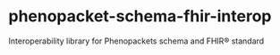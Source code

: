 # phenopacket-schema-fhir-interop
Interoperability library for Phenopackets schema and FHIR® standard
